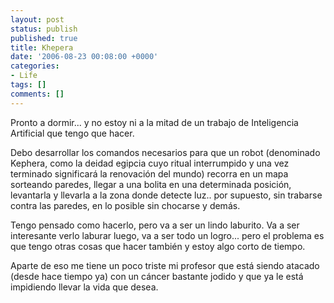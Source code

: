 ```yaml
---
layout: post
status: publish
published: true
title: Khepera
date: '2006-08-23 00:08:00 +0000'
categories:
- Life
tags: []
comments: []
---
```


Pronto a dormir... y no estoy ni a la mitad de un trabajo de Inteligencia Artificial que tengo que hacer.

Debo desarrollar los comandos necesarios para que un robot (denominado Kephera, como la deidad egipcia cuyo ritual interrumpido y una vez terminado significar&aacute; la renovaci&oacute;n del mundo) recorra en un mapa sorteando paredes, llegar a una bolita en una determinada posici&oacute;n, levantarla y llevarla a la zona donde detecte luz.. por supuesto, sin trabarse contra las paredes, en lo posible sin chocarse y dem&aacute;s.

Tengo pensado como hacerlo, pero va a ser un lindo laburito. Va a ser interesante verlo laburar luego, va a ser todo un logro... pero el problema es que tengo otras cosas que hacer tambi&eacute;n y estoy algo corto de tiempo.

Aparte de eso me tiene un poco triste mi profesor que est&aacute; siendo atacado (desde hace tiempo ya) con un c&aacute;ncer bastante jodido y que ya le est&aacute; impidiendo llevar la vida que desea.